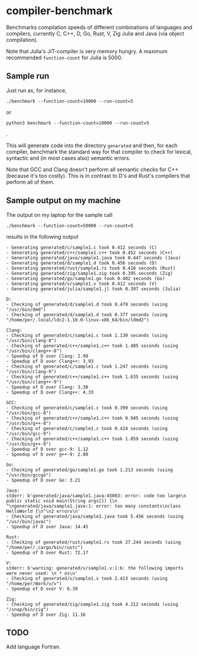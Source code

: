 # compiler-benchmark

Benchmarks compilation speeds of different combinations of languages and
compilers, currently C, C++, D, Go, Rust, V, Zig Julia and Java (via object
compilation).

Note that Julia's JIT-compiler is very memory hungry. A maximum recommended
`function-count` for Julia is 5000.

## Sample run

Just run as, for instance,

    ./benchmark --function-count=10000 --run-count=5

or

    python3 benchmark --function-count=10000 --run-count=5

.

This will generate code into the directory `generated` and then, for each
compiler, benchmark the standard way for that compiler to check for lexical,
syntactic and (in most cases also) semantic errors.

Note that GCC and Clang doesn't perform all semantic checks for C++ (because
it's too costly). This is in contrast to D's and Rust's compilers that perform
all of them.

## Sample output on my machine

The output on my laptop for the sample call

    ./benchmark --function-count=50000 --run-count=5

results in the following output

```
- Generating generated/c/sample1.c took 0.412 seconds (C)
- Generating generated/c++/sample1.c++ took 0.452 seconds (C++)
- Generating generated/java/sample1.java took 0.447 seconds (Java)
- Generating generated/d/sample1.d took 0.456 seconds (D)
- Generating generated/rust/sample1.rs took 0.418 seconds (Rust)
- Generating generated/zig/sample1.zig took 0.395 seconds (Zig)
- Generating generated/go/sample1.go took 0.402 seconds (Go)
- Generating generated/v/sample1.v took 0.412 seconds (V)
- Generating generated/julia/sample1.jl took 0.397 seconds (Julia)

D:
- Checking of generated/d/sample1.d took 0.479 seconds (using "/usr/bin/dmd")
- Checking of generated/d/sample1.d took 0.377 seconds (using "/home/per/.local/ldc2-1.18.0-linux-x86_64/bin/ldmd2")

Clang:
- Checking of generated/c/sample1.c took 1.130 seconds (using "/usr/bin/clang-8")
- Checking of generated/c++/sample1.c++ took 1.485 seconds (using "/usr/bin/clang++-8")
- Speedup of D over Clang: 2.99
- Speedup of D over Clang++: 3.93
- Checking of generated/c/sample1.c took 1.247 seconds (using "/usr/bin/clang-9")
- Checking of generated/c++/sample1.c++ took 1.635 seconds (using "/usr/bin/clang++-9")
- Speedup of D over Clang: 3.30
- Speedup of D over Clang++: 4.33

GCC:
- Checking of generated/c/sample1.c took 0.399 seconds (using "/usr/bin/gcc-8")
- Checking of generated/c++/sample1.c++ took 0.945 seconds (using "/usr/bin/g++-8")
- Checking of generated/c/sample1.c took 0.424 seconds (using "/usr/bin/gcc-9")
- Checking of generated/c++/sample1.c++ took 1.059 seconds (using "/usr/bin/g++-9")
- Speedup of D over gcc-9: 1.12
- Speedup of D over g++-9: 2.80

Go:
- Checking of generated/go/sample1.go took 1.213 seconds (using "/usr/bin/gccgo")
- Speedup of D over Go: 3.21

Java:
stderr: b'generated/java/sample1.java:45003: error: code too large\n    public static void main(String args[]) {\n                       ^\ngenerated/java/sample1.java:1: error: too many constants\nclass HelloWorld {\n^\n2 errors\n'
- Checking of generated/java/sample1.java took 5.456 seconds (using "/usr/bin/javac")
- Speedup of D over Java: 14.45

Rust:
- Checking of generated/rust/sample1.rs took 27.244 seconds (using "/home/per/.cargo/bin/rustc")
- Speedup of D over Rust: 72.17

V:
stderr: b'warning: generated/v/sample1.v:1:6: the following imports were never used: \n * os\n'
- Checking of generated/v/sample1.v took 2.413 seconds (using "/home/per/Work/v/v")
- Speedup of D over V: 6.39

Zig:
- Checking of generated/zig/sample1.zig took 4.212 seconds (using "/snap/bin/zig")
- Speedup of D over Zig: 11.16
```

## TODO

Add language Fortran.
